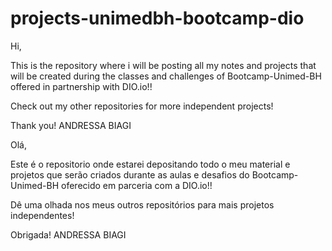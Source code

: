 # projects-unimedbh-bootcamp-dio


Hi, 

This is the repository where i will be posting all my notes and projects that will be created during the classes and challenges of Bootcamp-Unimed-BH offered in partnership with DIO.io!!


Check out my other repositories for more independent projects!

Thank you! 
ANDRESSA BIAGI

Olá,

Este é o repositorio onde estarei depositando todo o meu material e projetos que serão criados durante as aulas e desafios do Bootcamp-Unimed-BH oferecido em parceria com a DIO.io!! 


Dê uma olhada nos meus outros repositórios para mais projetos independentes! 


Obrigada!
ANDRESSA BIAGI
